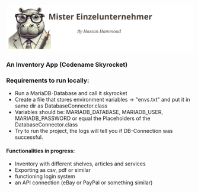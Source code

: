 ![Alt-Text](src/main/resources/static/imgs/logo-600px.svg)
### An Inventory App  (Codename Skyrocket)

### Requirements to run locally:
- Run a MariaDB-Database and call it skyrocket
- Create a file that stores environment variables -> "envs.txt" and put it in same dir as DatabaseConnector.class
- Variables should be: MARIADB_DATABASE, MARIADB_USER, MARIADB_PASSWORD or equal the Placeholders of the DatabaseConnector.class
- Try to run the project, the logs will tell you if DB-Connection was successful.


#### Functionalities in progress:
+ Inventory with different shelves, articles and services
+ Exporting as csv, pdf or similar
+ functioning login system
+ an API connection (eBay or PayPal or something similar)